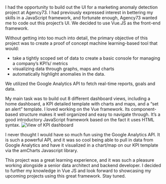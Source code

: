 I had the opportunity to build out the UI for a marketing anomaly detection project at Agency73. I had previously expressed interest in bettering my skills in a JavaScript framework, and fortunate enough, Agency73 wanted me to code out this project’s UI. We decided to use Vue.JS as the front-end framework.

Without getting into too much into detail, the primary objective of this project was to create a proof of concept machine learning-based tool that would:

- take a tightly scoped set of data to create a basic console for managing a company’s KPI’s/ metrics
- visualizing data through graphs, maps and charts
- automatically highlight anomalies in the data.

We utilized the Google Analytics API to fetch real-time reports, goals and data.

My main task was to build out 8 different dashboard views, including a home dashboard, a KPI detailed template with charts and maps, and a “set an alert” template. I loved working on the Vue framework. Its component-based structure makes it well organized and easy to navigate through. It’s a good introductory JavaScript framework based on the fact it uses HTML syntax.
![View of KPI dashboard](img/work/proj-2/dashboard_example.png)

I never thought I would have so much fun using the Google Analytics API. It is such a powerful API, and it was so cool being able to pull in data from Google Analytics and have it visualized in a chart/map on our KPI template via the amCharts Javascript library.

This project was a great learning experience, and it was such a pleasure working alongside a senior data architect and backend developer. I decided to further my knowledge in Vue JS and look forward to showcasing my upcoming projects using this great framework. Stay tuned.

